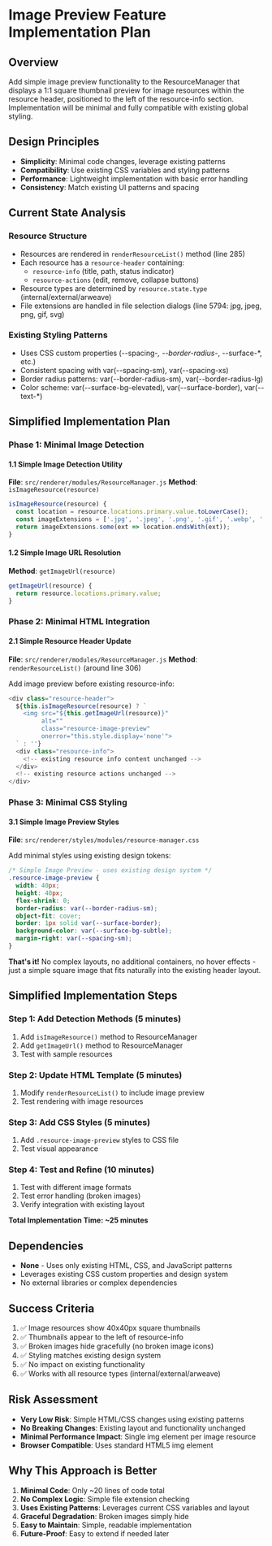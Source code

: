 # Image Preview Feature Implementation Plan

## Overview
Add simple image preview functionality to the ResourceManager that displays a 1:1 square thumbnail preview for image resources within the resource header, positioned to the left of the resource-info section. Implementation will be minimal and fully compatible with existing global styling.

## Design Principles
- **Simplicity**: Minimal code changes, leverage existing patterns
- **Compatibility**: Use existing CSS variables and styling patterns
- **Performance**: Lightweight implementation with basic error handling
- **Consistency**: Match existing UI patterns and spacing

## Current State Analysis

### Resource Structure
- Resources are rendered in `renderResourceList()` method (line 285)
- Each resource has a `resource-header` containing:
  - `resource-info` (title, path, status indicator)
  - `resource-actions` (edit, remove, collapse buttons)
- Resource types are determined by `resource.state.type` (internal/external/arweave)
- File extensions are handled in file selection dialogs (line 5794: jpg, jpeg, png, gif, svg)

### Existing Styling Patterns
- Uses CSS custom properties (--spacing-*, --border-radius-*, --surface-*, etc.)
- Consistent spacing with var(--spacing-sm), var(--spacing-xs)
- Border radius patterns: var(--border-radius-sm), var(--border-radius-lg)
- Color scheme: var(--surface-bg-elevated), var(--surface-border), var(--text-*)

## Simplified Implementation Plan

### Phase 1: Minimal Image Detection

#### 1.1 Simple Image Detection Utility
**File**: `src/renderer/modules/ResourceManager.js`
**Method**: `isImageResource(resource)`

```javascript
isImageResource(resource) {
  const location = resource.locations.primary.value.toLowerCase();
  const imageExtensions = ['.jpg', '.jpeg', '.png', '.gif', '.webp', '.svg'];
  return imageExtensions.some(ext => location.endsWith(ext));
}
```

#### 1.2 Simple Image URL Resolution
**Method**: `getImageUrl(resource)`

```javascript
getImageUrl(resource) {
  return resource.locations.primary.value;
}
```

### Phase 2: Minimal HTML Integration

#### 2.1 Simple Resource Header Update
**File**: `src/renderer/modules/ResourceManager.js`
**Method**: `renderResourceList()` (around line 306)

Add image preview before existing resource-info:

```javascript
<div class="resource-header">
  ${this.isImageResource(resource) ? `
    <img src="${this.getImageUrl(resource)}" 
         alt=""
         class="resource-image-preview"
         onerror="this.style.display='none'">
  ` : ''}
  <div class="resource-info">
    <!-- existing resource info content unchanged -->
  </div>
  <!-- existing resource actions unchanged -->
</div>
```

### Phase 3: Minimal CSS Styling

#### 3.1 Simple Image Preview Styles
**File**: `src/renderer/styles/modules/resource-manager.css`

Add minimal styles using existing design tokens:

```css
/* Simple Image Preview - uses existing design system */
.resource-image-preview {
  width: 40px;
  height: 40px;
  flex-shrink: 0;
  border-radius: var(--border-radius-sm);
  object-fit: cover;
  border: 1px solid var(--surface-border);
  background-color: var(--surface-bg-subtle);
  margin-right: var(--spacing-sm);
}
```

**That's it!** No complex layouts, no additional containers, no hover effects - just a simple square image that fits naturally into the existing header layout.

## Simplified Implementation Steps

### Step 1: Add Detection Methods (5 minutes)
1. Add `isImageResource()` method to ResourceManager
2. Add `getImageUrl()` method to ResourceManager
3. Test with sample resources

### Step 2: Update HTML Template (5 minutes)
1. Modify `renderResourceList()` to include image preview
2. Test rendering with image resources

### Step 3: Add CSS Styles (5 minutes)
1. Add `.resource-image-preview` styles to CSS file
2. Test visual appearance

### Step 4: Test and Refine (10 minutes)
1. Test with different image formats
2. Test error handling (broken images)
3. Verify integration with existing layout

**Total Implementation Time: ~25 minutes**

## Dependencies
- **None** - Uses only existing HTML, CSS, and JavaScript patterns
- Leverages existing CSS custom properties and design system
- No external libraries or complex dependencies

## Success Criteria
1. ✅ Image resources show 40x40px square thumbnails
2. ✅ Thumbnails appear to the left of resource-info
3. ✅ Broken images hide gracefully (no broken image icons)
4. ✅ Styling matches existing design system
5. ✅ No impact on existing functionality
6. ✅ Works with all resource types (internal/external/arweave)

## Risk Assessment
- **Very Low Risk**: Simple HTML/CSS changes using existing patterns
- **No Breaking Changes**: Existing layout and functionality unchanged
- **Minimal Performance Impact**: Single img element per image resource
- **Browser Compatible**: Uses standard HTML5 img element

## Why This Approach is Better
1. **Minimal Code**: Only ~20 lines of code total
2. **No Complex Logic**: Simple file extension checking
3. **Uses Existing Patterns**: Leverages current CSS variables and layout
4. **Graceful Degradation**: Broken images simply hide
5. **Easy to Maintain**: Simple, readable implementation
6. **Future-Proof**: Easy to extend if needed later
